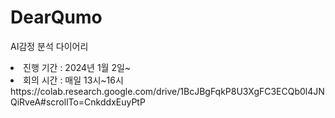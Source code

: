 # DearQumo
AI감정 분석 다이어리<br>
<li>진행 기간 : 2024년 1월 2일~<br></li>
<li>회의 시간 : 매일 13시~16시<br></li>
https://colab.research.google.com/drive/1BcJBgFqkP8U3XgFC3ECQb0l4JNQiRveA#scrollTo=CnkddxEuyPtP
